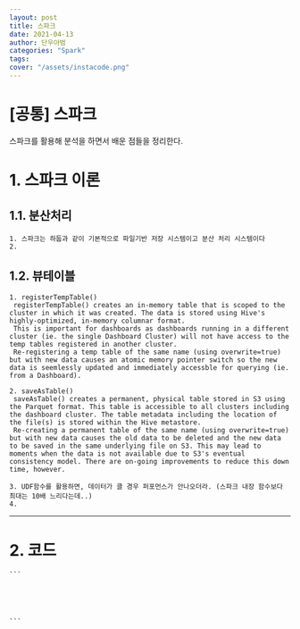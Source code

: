 ```yaml
---
layout: post
title: 스파크
date: 2021-04-13
author: 단우아범
categories: "Spark"
tags:	
cover: "/assets/instacode.png"
---
```


[공통] 스파크
======================

스파크를 활용해 분석을 하면서 배운 점들을 정리한다.


# 1. 스파크 이론
## 1.1. 분산처리
	1. 스파크는 하둡과 같이 기본적으로 파일기반 저장 시스템이고 분산 처리 시스템이다
	2. 


## 1.2. 뷰테이블
	1. registerTempTable()
     registerTempTable() creates an in-memory table that is scoped to the cluster in which it was created. The data is stored using Hive's highly-optimized, in-memory columnar format.  
     This is important for dashboards as dashboards running in a different cluster (ie. the single Dashboard Cluster) will not have access to the temp tables registered in another cluster.  
     Re-registering a temp table of the same name (using overwrite=true) but with new data causes an atomic memory pointer switch so the new data is seemlessly updated and immediately accessble for querying (ie. from a Dashboard).  

	2. saveAsTable()
     saveAsTable() creates a permanent, physical table stored in S3 using the Parquet format. This table is accessible to all clusters including the dashboard cluster. The table metadata including the location of the file(s) is stored within the Hive metastore.	
     Re-creating a permanent table of the same name (using overwrite=true) but with new data causes the old data to be deleted and the new data to be saved in the same underlying file on S3. This may lead to moments when the data is not available due to S3's eventual consistency model. There are on-going improvements to reduce this down time, however.
       
	3. UDF함수를 활용하면, 데이터가 클 경우 퍼포먼스가 안나오더라. (스파크 내장 함수보다 최대는 10배 느리다는데..)
	4. 

****
# 2. 코드
    ```
    
    
    
    
    
    ```
